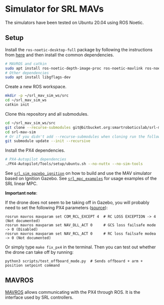 # Simulator for SRL MAVs

The simulators have been tested on Ubuntu 20.04 using ROS Noetic.


## Setup

Install the `ros-noetic-desktop-full` package by following the instructions
from [here](http://wiki.ros.org/noetic/Installation) and then install the
common dependencies.

``` sh
# MAVROS and catkin
sudo apt install ros-noetic-depth-image-proc ros-noetic-mavlink ros-noetic-mavros ros-noetic-mavros-msgs python3-catkin-tools
# Other dependencies
sudo apt install libgflags-dev
```

Create a new ROS workspace.

``` sh
mkdir -p ~/srl_mav_sim_ws/src
cd ~/srl_mav_sim_ws
catkin init
```

Clone this repository and all submodules.

``` sh
cd ~/srl_mav_sim_ws/src
git clone --recurse-submodules git@bitbucket.org:smartroboticslab/srl-mav-sim.git
cd srl-mav-sim
# Or if you didn't add --recurse-submodules when cloning run the following:
git submodule update --init --recursive
```

Install the PX4 dependencies.

``` sh
# PX4-Autopilot dependencies
./PX4-Autopilot/Tools/setup/ubuntu.sh --no-nuttx --no-sim-tools
```

See [`srl_sim_gazebo_ignition`](srl_sim_gazebo_ignition/README.md) on how to
build and use the MAV simulator based on Ignition Gazebo. See
[`srl_mpc_examples`](srl_mpc_examples/README.md) for usage examples of the SRL
linear MPC.

**Important note**:

If the drone does not seem to be taking off in Gazebo, you will probably need
to set the following PX4 parameters
([source](https://github.com/PX4/PX4-Autopilot/issues/19919#issuecomment-1188864384)):

```
rosrun mavros mavparam set COM_RCL_EXCEPT 4  # RC LOSS EXCEPTION -> 4 (Not documented)
rosrun mavros mavparam set NAV_DLL_ACT 0     # GCS loss failsafe mode -> 0 (Disabled)
rosrun mavros mavparam set NAV_RCL_ACT 0     # RC loss failsafe modea -> 0 (Not documented)
```

Or simply type `make fix_px4` in the terminal. Then you can test out whether
the drone can take off by running:

```
python3 scripts/test_offboard_mode.py  # Sends offboard + arm + position setpoint command
```

## MAVROS

[MAVROS](http://wiki.ros.org/mavros) allows communicating with the PX4 through
ROS. It is the interface used by SRL controllers.
